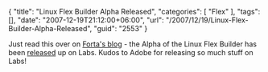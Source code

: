 {
	"title": "Linux Flex Builder Alpha Released",
	"categories": [
		"Flex"
	],
	"tags": [],
	"date": "2007-12-19T21:12:00+06:00",
	"url": "/2007/12/19/Linux-Flex-Builder-Alpha-Released",
	"guid": "2553"
}

Just read this over on <a href="http://www.forta.com/blog/index.cfm/2007/12/19/Alpha-Of-FlexBuilder-For-Linux-On-Labs">Forta's blog</a> - the Alpha of the Linux Flex Builder has been <a href="http://labs.adobe.com/technologies/flex/flexbuilder_linux/">released</a> up on Labs. Kudos to Adobe for releasing so much stuff on Labs!
